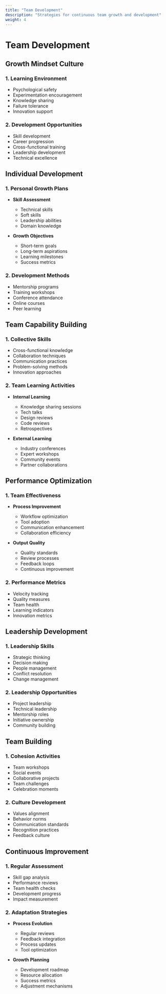 ```yaml
---
title: "Team Development"
description: "Strategies for continuous team growth and development"
weight: 4
---
```


# Team Development

## Growth Mindset Culture

### 1. Learning Environment
- Psychological safety
- Experimentation encouragement
- Knowledge sharing
- Failure tolerance
- Innovation support

### 2. Development Opportunities
- Skill development
- Career progression
- Cross-functional training
- Leadership development
- Technical excellence

## Individual Development

### 1. Personal Growth Plans
- **Skill Assessment**
  - Technical skills
  - Soft skills
  - Leadership abilities
  - Domain knowledge

- **Growth Objectives**
  - Short-term goals
  - Long-term aspirations
  - Learning milestones
  - Success metrics

### 2. Development Methods
- Mentorship programs
- Training workshops
- Conference attendance
- Online courses
- Peer learning

## Team Capability Building

### 1. Collective Skills
- Cross-functional knowledge
- Collaboration techniques
- Communication practices
- Problem-solving methods
- Innovation approaches

### 2. Team Learning Activities
- **Internal Learning**
  - Knowledge sharing sessions
  - Tech talks
  - Design reviews
  - Code reviews
  - Retrospectives

- **External Learning**
  - Industry conferences
  - Expert workshops
  - Community events
  - Partner collaborations

## Performance Optimization

### 1. Team Effectiveness
- **Process Improvement**
  - Workflow optimization
  - Tool adoption
  - Communication enhancement
  - Collaboration efficiency

- **Output Quality**
  - Quality standards
  - Review processes
  - Feedback loops
  - Continuous improvement

### 2. Performance Metrics
- Velocity tracking
- Quality measures
- Team health
- Learning indicators
- Innovation metrics

## Leadership Development

### 1. Leadership Skills
- Strategic thinking
- Decision making
- People management
- Conflict resolution
- Change management

### 2. Leadership Opportunities
- Project leadership
- Technical leadership
- Mentorship roles
- Initiative ownership
- Community building

## Team Building

### 1. Cohesion Activities
- Team workshops
- Social events
- Collaborative projects
- Team challenges
- Celebration moments

### 2. Culture Development
- Values alignment
- Behavior norms
- Communication standards
- Recognition practices
- Feedback culture

## Continuous Improvement

### 1. Regular Assessment
- Skill gap analysis
- Performance reviews
- Team health checks
- Development progress
- Impact measurement

### 2. Adaptation Strategies
- **Process Evolution**
  - Regular reviews
  - Feedback integration
  - Process updates
  - Tool optimization

- **Growth Planning**
  - Development roadmap
  - Resource allocation
  - Success metrics
  - Adjustment mechanisms
